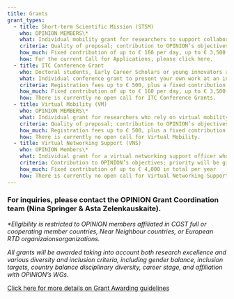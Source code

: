 ```yaml
---
title: Grants
grant_types:
  - title: Short-term Scientific Mission (STSM)
    who: OPINION MEMBERS\*
    what: Individual mobility grant for researchers to support collaborations, training activities or mentoring schemes with partners in another country
    criteria: Quality of proposal; contribution to OPINION’s objectives; priority will be given to applications that involve Early Career Scholars and Inclusion Target Countries
    how_much: Fixed contribution of up to € 160 per day, up to € 3,500 in total
    how: For the current Call for Applications, please click here.
  - title: ITC Conference Grant
    who: Doctoral students, Early Career Scholars or young innovators affiliated in an  Inclusiveness Target Country or Near Neighbour Country
    what: Individual conference grant to present your own work at an international conference
    criteria: Registration fees up to € 500, plus a fixed contribution of up to € 160  per day, up to € 2,500 in total
    how_much: Fixed contribution of up to € 160 per day, up to € 3,500 in total
    how: There is currently no open call for ITC Conference Grants.
  - title: Virtual Mobility (VM)
    who: OPINION MEMBERS\*
    what: Individual grant for researchers who rely on virtual mobility to engage in collaborations, training activities, or mentoring schemes with partners in another country
    criteria: Quality of proposal; contribution to OPINION’s objectives; priority will be given to applications that involve Early Career Scholars and Inclusion Target Countries
    how_much: Registration fees up to € 500, plus a fixed contribution of up to € 160 per day, up to € 2,500 in total
    how: There is currently no open call for Virtual Mobility.
  - title: Virtual Networking Support (VNS)
    who: OPINION Members\*
    what: Individual grant for a virtual networking support officer who supports the network in developing and implementing virtual or hybrid modes of collaboration
    criteria: Contribution to OPINION’s objectives; priority will be given to applications that involve Early Career Scholars and Inclusion Target Countries
    how_much: Fixed contribution of up to € 4,000 in total per year
    how: There is currently no open call for Virtual Networking Support.
---
```


### For inquiries, please contact the OPINION Grant Coordination team (Nina Springer & Asta Zelenkauskaite).

_\*Eligibility is restricted to OPINION members affiliated in COST full or cooperating member countries, Near Neighbour countries, or European RTD organizaionsorganizations._

_All grants will be awarded taking into account both research excellence and various diversity and inclusion criteria, including gender balance, inclusion targets, country balance disciplinary diversity, career stage, and affiliation with OPINION’s WGs._

[Click here for more details on Grant Awarding guidelines](https://www.cost.eu/uploads/2021/12/Grant-Awarding-userguide.pdf)
